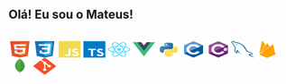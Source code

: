 ## Olá! Eu sou o Mateus!

<div style="display: inline_block"><br> <img align="center" alt="HTML5" height="30" width="40" src="https://raw.githubusercontent.com/devicons/devicon/master/icons/html5/html5-original.svg"> <img align="center" alt="CSS3" height="30" width="40" src="https://raw.githubusercontent.com/devicons/devicon/master/icons/css3/css3-original.svg"> <img align="center" alt="JavaScript" height="30" width="40" src="https://raw.githubusercontent.com/devicons/devicon/master/icons/javascript/javascript-plain.svg"> <img align="center" alt="TypeScript" height="30" width="40" src="https://raw.githubusercontent.com/devicons/devicon/master/icons/typescript/typescript-plain.svg"> <img align="center" alt="React" height="30" width="40" src="https://raw.githubusercontent.com/devicons/devicon/master/icons/react/react-original.svg"> <img align="center" alt="Vue" height="30" width="40" src="https://raw.githubusercontent.com/devicons/devicon/master/icons/vuejs/vuejs-original.svg"> <img align="center" alt="Python" height="30" width="40" src="https://raw.githubusercontent.com/devicons/devicon/master/icons/python/python-original.svg"> <img align="center" alt="C" height="30" width="40" src="https://raw.githubusercontent.com/devicons/devicon/master/icons/c/c-original.svg"> <img align="center" alt="Csharp" height="30" width="40" src="https://raw.githubusercontent.com/devicons/devicon/master/icons/csharp/csharp-original.svg"> <img align="center" alt="MySQL" height="30" width="40" src="https://raw.githubusercontent.com/devicons/devicon/master/icons/mysql/mysql-original.svg"> <img align="center" alt="Firebase" height="30" width="40" src="https://raw.githubusercontent.com/devicons/devicon/master/icons/firebase/firebase-plain.svg"> <img align="center" alt="MongoDB" height="30" width="40" src="https://raw.githubusercontent.com/devicons/devicon/master/icons/mongodb/mongodb-original.svg"> <img align="center" alt="Git" height="30" width="40" src="https://raw.githubusercontent.com/devicons/devicon/master/icons/git/git-original.svg"> </div>
